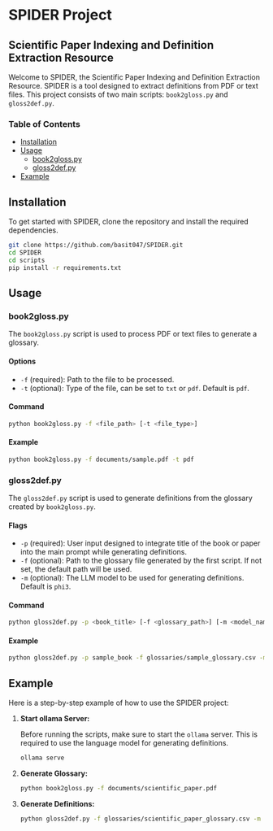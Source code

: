 # SPIDER Project

## Scientific Paper Indexing and Definition Extraction Resource

Welcome to SPIDER, the Scientific Paper Indexing and Definition Extraction Resource. SPIDER is a tool designed to extract definitions from PDF or text files. This project consists of two main scripts: `book2gloss.py` and `gloss2def.py`.

### Table of Contents

- [Installation](#installation)
- [Usage](#usage)
  - [book2gloss.py](#book2glosspy)
  - [gloss2def.py](#gloss2defpy)
- [Example](#example)

## Installation

To get started with SPIDER, clone the repository and install the required dependencies.

```sh
git clone https://github.com/basit047/SPIDER.git
cd SPIDER
cd scripts
pip install -r requirements.txt
```

## Usage

### book2gloss.py

The `book2gloss.py` script is used to process PDF or text files to generate a glossary.

#### Options

- `-f` (required): Path to the file to be processed.
- `-t` (optional): Type of the file, can be set to `txt` or `pdf`. Default is `pdf`.

#### Command

```sh
python book2gloss.py -f <file_path> [-t <file_type>]
```

#### Example

```sh
python book2gloss.py -f documents/sample.pdf -t pdf
```

### gloss2def.py

The `gloss2def.py` script is used to generate definitions from the glossary created by `book2gloss.py`.

#### Flags

- `-p` (required): User input designed to integrate title of the book or paper into the main prompt while generating definitions.
- `-f` (optional): Path to the glossary file generated by the first script. If not set, the default path will be used.
- `-m` (optional): The LLM model to be used for generating definitions. Default is `phi3`.

#### Command

```sh
python gloss2def.py -p <book_title> [-f <glossary_path>] [-m <model_name>]
```

#### Example

```sh
python gloss2def.py -p sample_book -f glossaries/sample_glossary.csv -m phi3
```

## Example

Here is a step-by-step example of how to use the SPIDER project:

1. **Start ollama Server:**

   Before running the scripts, make sure to start the `ollama` server. This is required to use the language model for generating definitions.

   ```sh
   ollama serve
   ```

2. **Generate Glossary:**

   ```sh
   python book2gloss.py -f documents/scientific_paper.pdf
   ```

3. **Generate Definitions:**

   ```sh
   python gloss2def.py -f glossaries/scientific_paper_glossary.csv -m phi3 -p scientific_book
   ```

